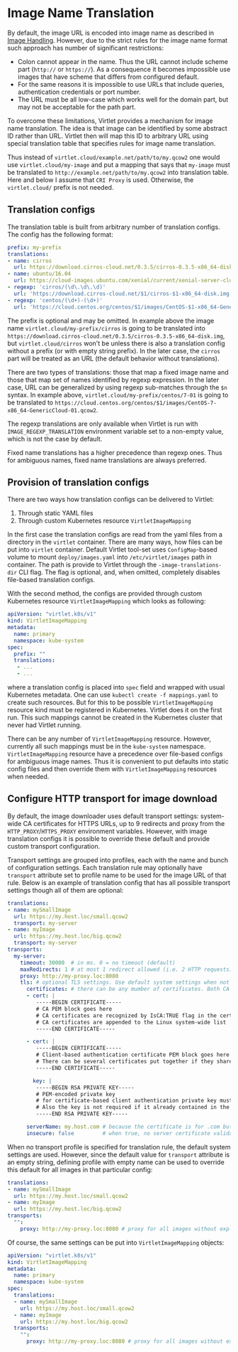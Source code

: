 # Image Name Translation

By default, the image URL is encoded into image name as described in [Image Handling](images.md).
However, due to the strict rules for the image name format such approach has number of significant restrictions:

* Colon cannot appear in the name. Thus the URL cannot include scheme part (`http://` or `https://`). As a consequence
  it becomes impossible use images that have scheme that differs from configured default.
* For the same reasons it is impossible to use URLs that include queries, authentication credentials or port number.
* The URL must be all low-case which works well for the domain part, but may not be acceptable for the path part.

To overcome these limitations, Virtlet provides a mechanism for image name translation.
The idea is that image can be identified by some abstract ID rather than URL. Virtlet then will map this ID
to arbitrary URL using special translation table that specifies rules for image name translation.

Thus instead of `virtlet.cloud/example.net/path/to/my.qcow2` one would use `virtlet.cloud/my-image` and put a mapping that says that
`my-image` must be translated to `http://example.net/path/to/my.qcow2` into translation table.
Here and below I assume that `CRI Proxy` is used. Otherwise, the `virtlet.cloud/` prefix is not needed.

## Translation configs

The translation table is built from arbitrary number of translation configs. The config has the following format:

```yaml
prefix: my-prefix
translations:
- name: cirros
  url: https://download.cirros-cloud.net/0.3.5/cirros-0.3.5-x86_64-disk.img
- name: ubuntu/16.04
  url: https://cloud-images.ubuntu.com/xenial/current/xenial-server-cloudimg-amd64-disk1.img
- regexp: 'cirros/(\d\.\d\.\d)'
  url: 'https://download.cirros-cloud.net/$1/cirros-$1-x86_64-disk.img'
- regexp: 'centos/(\d+)-(\d+)'
  url: 'https://cloud.centos.org/centos/$1/images/CentOS-$1-x86_64-GenericCloud-$2.qcow2'
```

The prefix is optional and may be omitted. In example above the image name
`virtlet.cloud/my-prefix/cirros` is going to be translated into `https://download.cirros-cloud.net/0.3.5/cirros-0.3.5-x86_64-disk.img`,
but `virtlet.cloud/cirros` won't be unless there is also a translation config without a prefix (or with empty string prefix).
In the later case, the `cirros` part will be treated as an URL (the default behavior without translations).

There are two types of translations: those that map a fixed image name and those that map set of names identified by regexp expression.
In the later case, URL can be generalized by using regexp sub-matches through the `$n` syntax.
In example above, `virtlet.cloud/my-prefix/centos/7-01` is going to be translated to
`https://cloud.centos.org/centos/$1/images/CentOS-7-x86_64-GenericCloud-01.qcow2`.

The regexp translations are only available when Virtlet is run with `IMAGE_REGEXP_TRANSLATION` environment variable set to a
non-empty value, which is not the case by default.

Fixed name translations has a higher precedence than regexp ones. Thus for ambiguous names, fixed name translations are
always preferred.

## Provision of translation configs

There are two ways how translation configs can be delivered to Virtlet:

1. Through static YAML files
2. Through custom Kubernetes resource `VirtletImageMapping`

In the first case the translation configs are read from the yaml files from a directory in the `virtlet` container.
There are many ways, how files can be put into `virtlet` container. Default Virtlet tool-set uses `ConfigMap`-based
volume to mount `deploy/images.yaml` into `/etc/virtlet/images` path in container. The path is provide to Virtlet
through the `-image-translations-dir` CLI flag. The flag is optional, and, when omitted, completely disables file-based
translation configs.

With the second method, the configs are provided through custom Kubernetes resource `VirtletImageMapping` which looks as following:

```yaml
apiVersion: "virtlet.k8s/v1"
kind: VirtletImageMapping
metadata:
  name: primary
  namespace: kube-system
spec:
  prefix: ""
  translations:
   - ...
   - ...
```

where a translation config is placed into `spec` field and wrapped with usual Kubernetes metadata.
One can use `kubectl create -f mappings.yaml` to create such resources. But for this to be possible `VirtletImageMapping` resource kind
must be registered in Kubernetes. Virtlet does it on the first run. This such mappings cannot be created in the Kubernetes cluster that
never had Virtlet running.

There can be any number of `VirtletImageMapping` resource. However, currently all such mappings must be in the `kube-system` namespace.
`VirtletImageMapping` resource have a precedence over file-based configs for ambiguous image names. Thus it is convenient to put
defaults into static config files and then override them with `VirtletImageMapping` resources when needed.

## Configure HTTP transport for image download

By default, the image downloader uses default transport settings: system-wide CA certificates for HTTPS URLs,
up to 9 redirects and proxy from the `HTTP_PROXY`/`HTTPS_PROXY` environment variables. However, with image translation
configs it is possible to override these default and provide custom transport configuration.

Transport settings are grouped into profiles, each with the name and bunch of configuration settings. Each translation
rule may optionally have `transport` attribute set to profile name to be used for the image URL of that rule.
Below is an example of translation config that has all possible transport settings though all of them are optional:

```yaml
translations:
- name: mySmallImage
  url: https://my.host.loc/small.qcow2
  transport: my-server
- name: myImage
  url: https://my.host.loc/big.qcow2
  transport: my-server
transports:
  my-server:
    timeout: 30000  # in ms. 0 = no timeout (default)
    maxRedirects: 1 # at most 1 redirect allowed (i.e. 2 HTTP requests). null or missing value = any number of redirects
    proxy: http://my-proxy.loc:8080
    tls: # optional TLS settings. Use default system settings when not specified
      certificates: # there can be any mumber of certificates. Both CA and client certificates are put here
      - cert: |
         -----BEGIN CERTIFICATE-----
         # CA PEM block goes here
         # CA certificates are recognized by IsCA:TRUE flag in the certificate. Private key is not needed in this case
         # CA certificates are appended to the Linux system-wide list
         -----END CERTIFICATE-----

      - cert: |
         -----BEGIN CERTIFICATE-----
         # Client-based authentication certificate PEM block goes here
         # There can be several certificates put together if they share a single key
         -----END CERTIFICATE-----

        key: |
         -----BEGIN RSA PRIVATE KEY-----
         # PEM-encoded private key
         # for certificate-based client authentication private key must be present
         # Also the key is not required if it already contained in the cert PEM
         -----END RSA PRIVATE KEY-----

      serverName: my.host.com # because the certificate is for .com but we're connecting to .loc
      insecure: false         # when true, no server certificate validation is going to be performed
```

When no transport profile is specified for translation rule, the default system settings are used. However,
since the default value for `transport` attribute is an empty string, defining profile with empty name can
be used to override this default for all images in that particular config:

```yaml
translations:
- name: mySmallImage
  url: https://my.host.loc/small.qcow2
- name: myImage
  url: https://my.host.loc/big.qcow2
transports:
  "":
    proxy: http://my-proxy.loc:8080 # proxy for all images without explicit transport name
```

Of course, the same settings can be put into `VirtletImageMapping` objects:

```yaml
apiVersion: "virtlet.k8s/v1"
kind: VirtletImageMapping
metadata:
  name: primary
  namespace: kube-system
spec:
  translations:
  - name: mySmallImage
    url: https://my.host.loc/small.qcow2
  - name: myImage
    url: https://my.host.loc/big.qcow2
  transports:
    "":
      proxy: http://my-proxy.loc:8080 # proxy for all images without explicit transport name
```
